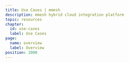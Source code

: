 ```yaml
---
title: Use Cases | mmesh
description: mmesh hybrid cloud integration platform
topic: resources
chapter:
  id: use-cases
  label: Use Cases
page:
  name: overview
  label: Overview
position: 2000
---
```

